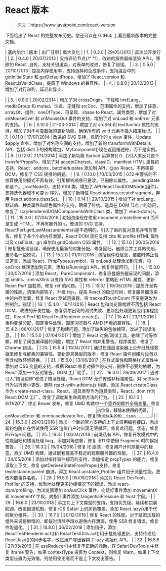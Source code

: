 # React 版本

> 原文：<https://www.javatpoint.com/react-version>

下面给出了 React 的完整发布历史。您还可以在 GitHub 上看到最新版本的完整文档。

| 塞内加尔 | 版本 | 出厂日期 | 重大变化 |
| 1. | 0.3.0 | 29/05/2013 | 首次公开发行 |
| 2. | 0.4.0 | 20/07/2013 | 支持评论节点{/* */}，改进的服务器端渲染 APIs，移除的 React .自传，支持关键道具，对表单的改进，修复了错误。 |
| 3. | 0.5.0 | 20/10/2013 | 提高内存使用率，支持选择和合成事件，支持混合中的 getInitialState 和 getDefaultProps，增加了 React.version 和 React.isValidClass，提高了 Windows 的兼容性。 |
| 4. | 0.8.0 | 20/12/2013 | 增加了对行和列、延迟和异步、

<audio>& <video>循环、自动更正属性的支持。增加了 onContextMenu 事件，升级了 jstransform 和 esprima-fb 工具，升级了浏览器功能。</video></audio>

 |
| 5. | 0.9.0 | 20/02/2014 | 增加了对 crossOrigin、下载和 hrefLang、mediaGroup 和 muted、沙盒、无缝和 srcDoc、范围属性的支持，增加了任意、arrayOf、组件、oneOfType、可呈现、shape to React。属性类型，增加了对 onMouseOver 和 onMouseOut 事件的支持，增加了对 onLoad 和 onError 元素的支持。 |
| 6. | 0.10.0 | 21-03-2014 | 增加了对 srcSet 和 textAnchor 属性的支持，增加了对不可变数据的更新功能，确保所有的 void 元素不插入结束标记。 |
| 7. | 0.11.0 | 17/07/2014 | 改进的 SVG 支持，规范化的 e.view 事件，Update $apply 命令，增加了对名称空间的支持，增加了新的 transformWithDetails API，包括 dist/下的预构建包，MyComponent()现在返回描述符，而不是实例。 |
| 8. | 0.12.0 | 21/11/2014 | 添加了新功能 Spread 运算符({ 0...})引入来反对这个. transferPropsTo，增加了对 acceptCharset，classID，manifest HTML 属性的支持，React . addons . batchedupates 添加到 API，@jsx React。不再需要 DOM，修复了 CSS 转换的问题。 |
| 9. | 0.13.0 | 10/03/2015 | 0.12 中警告的不推荐使用的模式不再有效，引用解析顺序已更改，已删除此属性。_pendingState 和这个。_rootNodeID，支持 ES6 类，增加了 API React.findDOMNode(组件)，支持迭代器和不可变 js 序列，增加了新特性 React.addons.createFragment，弃用 React.addons.classSet。 |
| 10. | 0.14.1 | 29/10/2015 | 增加了对 srcLang、默认值、种类属性和颜色属性的支持，确保了传统。道具在 DOM 节点上的访问，修复了 scryRenderedDOMComponentsWithClass 类，增加了 react-dom.js。 |
| 11. | 15.0.0 | 07/04/2016 | 初始渲染现在使用 document.createElement 而不是生成 HTML，不再有额外的 s，改进的 SVG 支持，ReactPerf.getLastMeasurements()是不透明的，引入了新的反对意见并带有警告，修复了多个小的内存泄漏，React DOM 现在支持 cite 和 profile HTML 属性以及 cssFloat、gri 卓尔和 gridColumn CSS 属性。 |
| 12. | 15.1.0 | 20/05/2016 | 修复批处理错误，确保使用最新的对象分配，修复回归，删除合并工具的使用，重命名一些模块。 |
| 13. | 15.2.0 | 01/07/2016 | 包括组件栈信息，装载时停止验证道具，添加 React。PropTypes.symbol，将 onLoad 处理添加到<link>元素，将 onError 处理添加到<source>元素，添加 isRunning() API，修复性能回归。 |
| 14. | 15.3.0 | 30/07/2016 | 添加 React。PureComponent，修复嵌套服务器呈现的问题，添加 xmlns、xmlnsXlink 以支持 SVG 属性和 referrer 策略到 HTML 属性，更新 React Perf 加载项，修复 ref 的问题。 |
| 15. | 15.3.1 | 19/08/2016 | 提高开发构建的性能，清理内部钩子，升级 fbjs，提高 React 的启动时间，修复服务器渲染中的内存泄漏，修复 React 测试渲染器，将 trackedTouchCount 不变量更改为控制台。错误 |
| 16. | 15.4.0 | 16/11/2016 | React 包和浏览器构建不再包括 React DOM、改进的开发性能、修复偶尔出现的测试失败、更新批处理更新应用编程接口、React Perf 和 ReactTestRenderer.create()。 |
| 17. | 15.4.1 | 23/11/2016 | 重构变量分配，固定事件处理，固定浏览器与 AMD 环境的兼容性。 |
| 18. | 15.4.2 | 06/01/2017 | 修复了构建问题，添加了缺失的包依赖项，改进了错误消息。 |
| 19. | 15.5.0 | 07/04/2017 | 增加了 React 对象/测试工具，删除了对等依赖，修复了闭包编译器的问题，增加了 React 的弃用警告。程序类型，修复了 Chrome 错误。 |
| 20. | 15.5.4 | 11/04/2017 | 通过在浅层渲染器上公开批处理数据来修复与酵素的兼容性，更新道具类型的版本，修复 React 插件创建片段包以包含松散环境转换。 |
| 21. | 15.6.0 | 13/06/2017 | 在样式属性和网格样式属性中添加对 CSS 变量的支持，根据 React 修复对插件的支持，删除不必要的依赖，为 React 添加一个反对警告。DOM 工厂助手。 |
| 22. | 16.0.0 | 26/09/2017 | 通过引入“错误边界”改进了错误处理，React DOM 允许传递非标准属性，对 setState 行为进行微小更改，删除 react-with-addons.js 构建，添加 React.createClass 作为 create-react-class，React。道具类型作为道具类型，React。dom 作为 React DOM 工厂，改变了调度和生命周期方法的行为。 |
| 23. | 16.1.0 | 9/11/2017 | 停止 Bower 发布，修复 UMD 构建中一个意外的额外全局变量，修复 onMouseEnter 和 onmouseelevate fire，修复<textarea>占位符，移除未使用的代码，添加缺失的包。json 依赖项，添加对 React DevTools 的支持。</textarea> |
| 24. | 16.3.0 | 29/03/2018 | 添加一个新的官方支持的上下文应用编程接口，添加新的包防止在尝试使用 SSR 渲染门户时出现无限循环，修复此问题。状态，修复 IE/Edge 问题。 |
| 25. | 16.3.1 | 03/04/2018 | 前缀私有 API，修复开发模式中的性能回归和错误处理 bug，添加对等依赖，修复 IE11 中使用 Fragment 时的误报警告。 |
| 26. | 16.3.2 | 16/04/2018 | 修复 IE 崩溃，修复用户计时测量中的标签，添加 UMD 构建，通过嵌套提高不稳定的观察服务器的性能。 |
| 27. | 16.4.0 | 24/05/2018 | 添加对指针事件规范的支持，添加指定 propTypes 的能力，修复读取上下文，修复 getDerivedStateFromProps()支持，修复 testInstance.parent 崩溃，添加 React.unstable_Profiler 组件用于测量性能，更改内部事件名称。 |
| 28. | 16.5.0 | 05/09/2018 | 添加对 React DevTools Profiler 的支持，优雅地处理更多边缘情况下的错误，添加 react-dom/profiling，为浏览器添加 onAuxClick 事件，向鼠标事件添加 movementX 和 movementY 字段，向指针事件添加 tangentialPressure 和 twist 字段。 |
| 29. | 16.6.0 | 23/10/2018 | 添加对上下文类型的支持，支持优先级、延续和包装回调，改进回退机制，修复 iOS Safari 上的灰色覆盖，添加 React.lazy()用于代码拆分组件。 |
| 30. | 16.7.0 | 20/12/2018 | 修复 React 的性能。对于延迟加载的组件来说是懒惰的，卸载时清除字段以避免内存泄漏，使用 SSR 修复错误，修复性能退化。 |
| 31. | 16.8.0 | 06/02/2019 | 添加钩子，添加 ReactTestRenderer.act()和 ReactTestUtils.act()用于批处理更新，支持传递给 React.lazy()的同步名字，改进用户导出器钩子 lazy 初始化 API。 |
| 32. | 16.8.6 | 27/03/2019 | 在 useReducer()中修复不正确的救助，在 Safari DevTools 中修复 iframe 警告，如果 contextType 设置为 Context，则修复 Warn。如果上下文类型设置为无效值，则使用使用者而不是上下文发出警告。 |

* * *